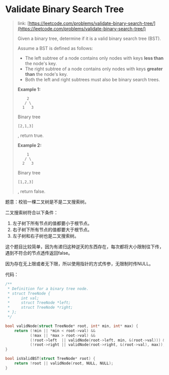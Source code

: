 # Validate Binary Search Tree

> link: [https://leetcode.com/problems/validate-binary-search-tree/](https://leetcode.com/problems/validate-binary-search-tree/)
>
> Given a binary tree, determine if it is a valid binary search tree \(BST\).
>
> Assume a BST is defined as follows:
>
> * The left subtree of a node contains only nodes with keys
>   **less than**
>   the node's key.
> * The right subtree of a node contains only nodes with keys
>   **greater than**
>   the node's key.
> * Both the left and right subtrees must also be binary search trees.
>
> **Example 1:**
>
> ```
>     2
>    / \
>   1   3
> ```
>
> Binary tree
>
> `[2,1,3]`
>
> , return true.
>
> **Example 2:**
>
> ```
>     1
>    / \
>   2   3
> ```
>
> Binary tree
>
> `[1,2,3]`
>
> , return false.

题意：校验一棵二叉树是不是二叉搜索树。

二叉搜索树符合以下条件：

1. 左子树下所有节点的值都要小于根节点。
2. 右子树下所有节点的值都要大于根节点。
3. 左子树和右子树也是二叉搜索树。

这个题目比较简单，因为有递归这种逆天的东西存在，每次都将大小限制往下传，遇到不符合的节点透传返回false。

因为存在无上限或者无下限，所以使用指针的方式传参，无限制时传NULL。

代码：

```c
/**
 * Definition for a binary tree node.
 * struct TreeNode {
 *     int val;
 *     struct TreeNode *left;
 *     struct TreeNode *right;
 * };
 */

bool validNode(struct TreeNode* root, int* min, int* max) {
    return (!min || *min < root->val) &&
           (!max || *max > root->val) &&
           (!root->left  || validNode(root->left, min, &(root->val))) &&
           (!root->right || validNode(root->right, &(root->val), max));
}

bool isValidBST(struct TreeNode* root) {
    return !root || validNode(root, NULL, NULL);
}
```



